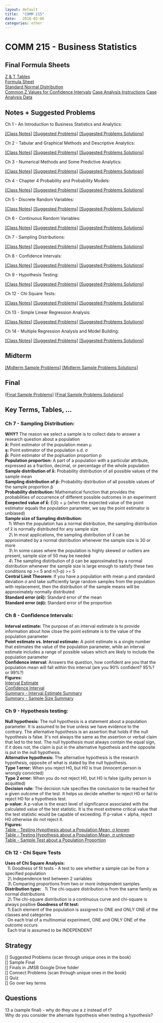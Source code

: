 ```yaml
---
layout: default
title:  "COMM 215"
date:   2018-03-06 
categories: other
---
```




<!--
# Sample Final Problems

<div style="background-color:#fff6e9; text-align:left; vertical-align: middle; padding:10px 10px;">
Let's test some inline math int $\int_{a}^{b} x^2 dx$ 
</div>
-->


# COMM 215 - Business Statistics

## Final Formula Sheets

[Z & T Tables]({{site.url}}/assets/pdf/comm-215/z-and-t-tables.pdf)  
[Formula Sheet]({{site.url}}/assets/pdf/comm-215/final-formula-sheet.pdf)  
[Standard Normal Distribution]({{site.url}}/assets/pdf/comm-215/standard-normal-distribution.jpg)  
[Common Z Values for Confidence Intervals]({{site.url}}/assets/pdf/comm-215/interval-estimate-z.png) 
[Case Analysis Instructions]({{site.url}}/assets/pdf/comm-215/case-analysis-instructions.pdf)
[Case Analysis Data]({{site.url}}/assets/pdf/comm-215/case-analysis-data.pdf) 


## Notes + Suggested Problems

Ch 1 - An Introduction to Business Statistics and Analytics:
<!-- All Sections; Appendix 1.1,1.2 -->  
[[Class Notes]]({{site.url}}/assets/pdf/comm-215/class-notes/ch1-class-notes.pdf)
[[Suggested Problems]]({{site.url}}/assets/pdf/comm-215/suggested-problems/ch1-suggested-problems.pdf)
[[Suggested Problems Solutions]]({{site.url}}/assets/pdf/comm-215/suggested-problems/ch1-suggested-problems-solutions.pdf)  

Ch 2 - Tabular and Graphical Methods and Descriptive Analytics:  
<!-- All Sections; Appendix 2.1,2.2   -->
[[Class Notes]]({{site.url}}/assets/pdf/comm-215/class-notes/ch2-class-notes.pdf)
[[Suggested Problems]]({{site.url}}/assets/pdf/comm-215/suggested-problems/ch2&3-suggested-problems.pdf)
[[Suggested Problems Solutions]]({{site.url}}/assets/pdf/comm-215/suggested-problems/ch2&3-suggested-problems-solutions.pdf)

Ch 3 - Numerical Methods and Some Predictive Analytics:  
<!-- Sections 3.1-3.3,3.5,3.6; Appendix 3.1,3.2   -->
[[Class Notes]]({{site.url}}/assets/pdf/comm-215/class-notes/ch3-class-notes.pdf)
[[Suggested Problems]]({{site.url}}/assets/pdf/comm-215/suggested-problems/ch2&3-suggested-problems.pdf)
[[Suggested Problems Solutiosn]]({{site.url}}/assets/pdf/comm-215/suggested-problems/ch2&3-suggested-problems-solutions.pdf)

Ch 4 - Chapter 4 Probability and Probability Models:  
<!-- All Sections; Appendix 1.1,1.2   -->
[[Class Notes]]({{site.url}}/assets/pdf/comm-215/class-notes/ch4-class-notes.pdf)
[[Suggested Problems]]({{site.url}}/assets/pdf/comm-215/suggested-problems/ch4-suggested-problems.pdf)
[[Suggested Problems Solutions]]({{site.url}}/assets/pdf/comm-215/suggested-problems/ch4-suggested-problems-solutions.pdf)

Ch 5 - Discrete Random Variables:  
<!-- Sections 5.1-5.3; Appendix 5.1,5.2 for Binomial Distribution   -->
[[Class Notes]]({{site.url}}/assets/pdf/comm-215/class-notes/ch5-class-notes.pdf)
[[Suggested Problems]]({{site.url}}/assets/pdf/comm-215/suggested-problems/ch5-suggested-problems.pdf)
[[Suggested Problems Solutions]]({{site.url}}/assets/pdf/comm-215/suggested-problems/ch5-suggested-problems-solutions.pdf)

Ch 6 - Continuous Random Variables:  
<!-- Sections 6.1,6.3, 6.4; Appendix 6.1,6.2   -->
[[Class Notes]]({{site.url}}/assets/pdf/comm-215/class-notes/ch6-class-notes.pdf)
[[Suggested Problems]]({{site.url}}/assets/pdf/comm-215/suggested-problems/ch6-suggested-problems.pdf)
[[Suggested Problems Solutions]]({{site.url}}/assets/pdf/comm-215/suggested-problems/ch6-suggested-problems-solutions.pdf)

Ch 7 - Sampling Distributions:  
<!-- Sections 7.1-7.2   -->
[[Class Notes]]({{site.url}}/assets/pdf/comm-215/class-notes/ch7-class-notes.pdf)
[[Suggested Problems]]({{site.url}}/assets/pdf/comm-215/suggested-problems/ch7-suggested-problems.pdf)
[[Suggested Problems Solutions]]({{site.url}}/assets/pdf/comm-215/suggested-problems/ch7-suggested-problems-solutions.pdf)

Ch 8 - Confidence Intervals:  
<!-- Sections 8.1-8.4; Appendix 8.1,8.2   -->
[[Class Notes]]({{site.url}}/assets/pdf/comm-215/class-notes/ch8-class-notes.pdf)
[[Suggested Problems]]({{site.url}}/assets/pdf/comm-215/suggested-problems/ch8-suggested-problems.pdf)
[[Suggested Problems Solutions]]({{site.url}}/assets/pdf/comm-215/suggested-problems/ch8-suggested-problems-solutions.pdf)  

Ch 9 - Hypothesis Testing:  
<!-- Sections 9.1-9.4; Appendix 9.1,9.2   -->
[[Class Notes]]({{site.url}}/assets/pdf/comm-215/class-notes/ch9-class-notes.pdf)
[[Suggested Problems]]({{site.url}}/assets/pdf/comm-215/suggested-problems/ch9-suggested-problems.pdf)
[[Suggested Problems Solutions]]({{site.url}}/assets/pdf/comm-215/suggested-problems/ch9-suggested-problems-solutions.pdf)  

Ch 12 - Chi Square Tests:  
<!-- Sections 12.1-12.2; Appendix 12.1,12.2   -->
[[Class Notes]]({{site.url}}/assets/pdf/comm-215/class-notes/ch12-class-notes.pdf)
[[Suggested Problems]]({{site.url}}/assets/pdf/comm-215/suggested-problems/ch12-suggested-problems.pdf)
[[Suggested Problems Solutions]]({{site.url}}/assets/pdf/comm-215/suggested-problems/ch12-suggested-problems-solutions.pdf)

Ch 13 - Simple Linear Regression Analysis:  
<!-- Sections 13.1-13.5; Appendix 13.1,13.2 & Sections 3.4   -->
[[Class Notes]]({{site.url}}/assets/pdf/comm-215/class-notes/ch13-class-notes.pdf)
[[Suggested Problems]]({{site.url}}/assets/pdf/comm-215/suggested-problems/ch13-suggested-problems.pdf)
[[Suggested Problems Solutions]]({{site.url}}/assets/pdf/comm-215/suggested-problems/ch13-suggested-problems-solutions.pdf) 


Ch 14 - Multiple Regression Analysis and Model Building:  
<!-- Sections 14.1-14.5; Appendix 14.1,14.2   -->
[[Class Notes]]({{site.url}}/assets/pdf/comm-215/class-notes/ch14-class-notes.pdf)
[[Suggested Problems]]({{site.url}}/assets/pdf/comm-215/suggested-problems/ch14-suggested-problems.pdf)
[[Suggested Problems Solutions]]({{site.url}}/assets/pdf/comm-215/suggested-problems/ch14-suggested-problems-solutions.pdf)

## Midterm

[[Midterm Sample Problems]]({{site.url}}/assets/pdf/comm-215/midterm/midterm-sample-problems.pdf)
[[Midterm Sample Problems Solutions]]({{site.url}}/assets/pdf/comm-215/midterm/midterm-sample-problems-solutions.pdf)  

## Final

[[Final Sample Problems]]({{site.url}}/assets/pdf/comm-215/final/final-sample-problems.pdf)
[[Final Sample Problems Solutions]]({{site.url}}/assets/pdf/comm-215/final/final-sample-problems-solutions.pdf)  

## Key Terms, Tables, ...

### Ch 7 - Sampling Distribution:    
<strong>WHY?</strong> The reason we select a sample is to collect data to answer a research question about a population  
<strong>x̅:</strong> Point estimator of the population mean μ   
<strong>s:</strong> Point estimator of the population s.d. σ  
<strong>p̂̂:</strong> Point estimator of the popluation proportion p  
<strong>Population proportion:</strong> A part of a population with a particular attribute, expressed as a fraction, decimal, or percentage of the whole population  
<strong>Sample distribution of x̅:</strong> Probability distribution of all possible values of the sample mean  
<strong>Sampling distribution of p̂:</strong> Probability distribution of all possible values of the sample proportion p̂  
<strong>Probability distribution:</strong> Mathematical function that provides the probabilities of occurrence of different possible outcomes in an experiment  
<strong>Exepected value of x̅:</strong> E(x̅) = μ (when the expected value of the point estimator equals the population parameter, we say the point estimator is unbiased)  
<strong>Sample size of Sampling distribution:</strong>  
&nbsp;&nbsp; 1\ When the population has a normal distribution, the sampling distribution of x̅ is normally distributed for any sample size  
&nbsp;&nbsp; 2\ In most applications, the sampling distribution of x̅ can be approximated by a normal distribution whenever the sample size is 30 or more  
&nbsp;&nbsp; 3\ In some cases where the population is highly skewed or outliers are present, sample size of 50 may be needed  
&nbsp;&nbsp; 4\ The sampling distirbution of p̂ can be approximated by a normal distribution whenever the sample size is large enough to satisfy these two conditions np >= 5 and n(1-p) >= 5  
<strong>Central Limit Theorem:</strong> If you have a population with mean μ and standard deviation σ and take sufficiently large random samples from the population with replacement, then the distribution of the sample means will be approximately normally distributed  
<strong>Standard error (σx̅):</strong> Standard error of the mean  
<strong>Standard error (σp̂):</strong> Standard error of the proportion  

### Ch 8 - Confidence Intervals:  
<strong>Interval estimate:</strong> The purpose of an interval estimate is to provide information about how close the point estimate is to the value of the population parameter  
<strong>Point estimate vs. Interval estimate:</strong> A point estimate is a single number that estimates the value of the population parameter, while an interval estimate includes a range of possible values which are likely to include the population parameter    
<strong>Confidence interval:</strong> Answers the question, how confident are you that the population mean will fall within this interval (are you 90% confident? 95%? or 99%?)  
<strong>Figures:</strong>  
[Interval Estimate]({{site.url}}/assets/pdf/comm-215/interval-estimate.png)  
[Confidence Interval]({{site.url}}/assets/pdf/comm-215/confidence-interval.png)  
[Summary - Interval Estimate Summary]({{site.url}}/assets/pdf/comm-215/interval-estimate-summary.png)  
[Summary - Sample Size Summary]({{site.url}}/assets/pdf/comm-215/sample-size-summary.png)  

### Ch 9 - Hypothesis testing:  
<strong>Null hypothesis:</strong>  The null hypothesis is a statement about a population parameter. It is assumed to be true unless we have evidence to the contrary. The alternative hypothesis is an assertion that holds if the null hypothesis is false. It's not always the same as the assertion or verbal claim that led to the test. The null hypothesis must always contain the equal sign, if it does not, the claim is put in the alternative hypothesis and the opposite is put in the null hypothesis.  
<strong>Alternative hypothesis:</strong> The alternative hypothesis is the 	research hypothesis, opposite of what is stated by the null hypothesis.  
<strong>Type 1 error:</strong> When you reject H0, but H0 is true (innocent person is wrongly convicted)  
<strong>Type 2 error:</strong> When you do not reject H0, but H0 is false (guilty person is acquitted)  
<strong>Decision rule:</strong> The decision rule specifies the conclusion to be reached for a given outcome of the test. It helps us decide whether to reject H0 or fail to reject H0 for a hypothesis test.  
<strong>p-value:</strong> A p-value is the exact level of significance associated with the calculated value of the test statistic. It is the most extreme critical value that the test statistic would be capable of exceeding. If p-value < alpha, reject H0 otherwise do not reject it.  
<strong>Figures:</strong>  
[Table - Testing Hypothesis about a Population Mean, σ known]({{site.url}}/assets/pdf/comm-215/hypothesis-testing-sigma-known.png)  
[Table - Testing Hypothesis about a Population Mean, σ unknown]({{site.url}}/assets/pdf/comm-215/hypothesis-testing-sigma-unknown.png)  
[Table - Sample Test about a Population Proportion]({{site.url}}/assets/pdf/comm-215/hypothesis-testing-population-proportion.png)  

### Ch 12 - Chi Squre Tests
<strong>Uses of Chi Square Analysis:</strong>  
&nbsp;&nbsp;1\ Goodness of fit tests - A test to see whether a sample can be from a specified population  
&nbsp;&nbsp;2\ Independence test between 2 variables  
&nbsp;&nbsp;3\ Comparing proportions from two or more independent samples  
<strong>Distribution type:</strong>
&nbsp;&nbsp;1\ The chi-square distribution is from the same family as normal distributions  
&nbsp;&nbsp;2\ The chi-square distribution is a continuous curve and chi-square is always positive 
<strong>Goodness of fit test:</strong>  
&nbsp;&nbsp;1\ Each element of the population is assigned to ONE and ONLY ONE of the classes and categories  
&nbsp;&nbsp;On each trial of a multinomial experiment, ONE and ONLY ONE of the outcome occurs  
&nbsp;&nbsp;Each trial is assumed to be INDEPENDENT


## Strategy  
[] Suggested Problems (scan through unique ones in the book)  
[] Sample Final  
[] Finals in JMSB Google Drive folder  
[] Connect Problems (scan through unique ones in the book)  
[] Quiz   
[] Go over key terms  

## Questions
13 a (sample final) - why do they use a z instead of t?  
Why do you consider the alternate hypothesis when testing a hypothesis?